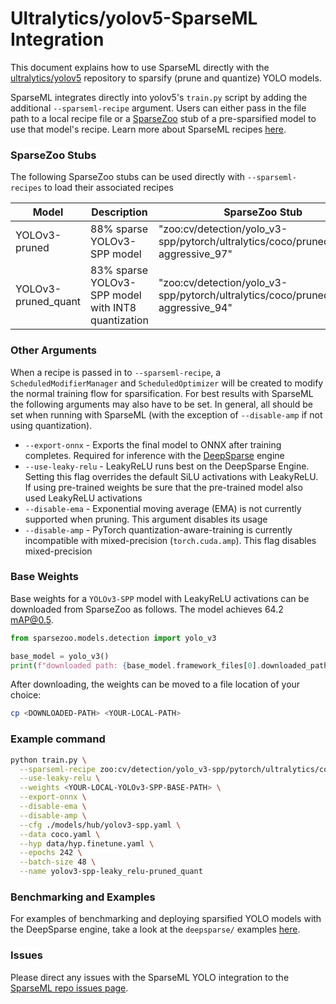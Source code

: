 <!--
Copyright (c) 2021 - present / Neuralmagic, Inc. All Rights Reserved.

Licensed under the Apache License, Version 2.0 (the "License");
you may not use this file except in compliance with the License.
You may obtain a copy of the License at

   http://www.apache.org/licenses/LICENSE-2.0

Unless required by applicable law or agreed to in writing,
software distributed under the License is distributed on an "AS IS" BASIS,
WITHOUT WARRANTIES OR CONDITIONS OF ANY KIND, either express or implied.
See the License for the specific language governing permissions and
limitations under the License.
-->

# Ultralytics/yolov5-SparseML Integration
This document explains how to use SparseML directly with the
[ultralytics/yolov5](https://github.com/ultralytics/yolov5) repository to sparsify
(prune and quantize) YOLO models.

SparseML integrates directly into yolov5's `train.py` script by adding the additional
`--sparseml-recipe` argument.  Users can either pass in the file path to a local recipe
file or a [SparseZoo](https://github.com/neuralmagic/sparsezoo) stub of a pre-sparsified
model to use that model's recipe.  Learn more about SparseML recipes
[here](https://docs.neuralmagic.com/sparseml/source/recipes.html).

### SparseZoo Stubs
The following SparseZoo stubs can be used directly with `--sparseml-recipes` to load
their associated recipes

| Model | Description | SparseZoo Stub |
| ----------- | ----------- | ----------- |
| YOLOv3-pruned | 88% sparse YOLOv3-SPP model | "zoo:cv/detection/yolo_v3-spp/pytorch/ultralytics/coco/pruned-aggressive_97" |
| YOLOv3-pruned_quant | 83% sparse YOLOv3-SPP model with INT8 quantization | "zoo:cv/detection/yolo_v3-spp/pytorch/ultralytics/coco/pruned_quant-aggressive_94" |


### Other Arguments
When a recipe is passed in to `--sparseml-recipe`, a `ScheduledModifierManager`
and `ScheduledOptimizer` will be created to modify the normal training flow for
sparsification. For best results with SparseML the following arguments may also
have to be set.  In general, all should be set when running with SparseML
(with the exception of `--disable-amp` if not using quantization).

* `--export-onnx` - Exports the final model to ONNX after training completes. Required
    for inference with the [DeepSparse](https://github.com/neuralmagic/deepsparse)
    engine
* `--use-leaky-relu` - LeakyReLU runs best on the DeepSparse Engine. Setting this flag
    overrides the default SiLU activations with LeakyReLU. If using pre-trained weights
    be sure that the pre-trained model also used LeakyReLU activations
* `--disable-ema` - Exponential moving average (EMA) is not currently supported when
    pruning. This argument disables its usage
* `--disable-amp` - PyTorch quantization-aware-training is currently incompatible with
    mixed-precision (`torch.cuda.amp`). This flag disables mixed-precision
    

### Base Weights
Base weights for a `YOLOv3-SPP` model with LeakyReLU activations can be downloaded from
SparseZoo as follows.  The model achieves 64.2 mAP@0.5.

```python
from sparsezoo.models.detection import yolo_v3

base_model = yolo_v3()
print(f"downloaded path: {base_model.framework_files[0].downloaded_path()}")
```

After downloading, the weights can be moved to a file location of your choice:
```bash
cp <DOWNLOADED-PATH> <YOUR-LOCAL-PATH>
```

### Example command
```bash
python train.py \
  --sparseml-recipe zoo:cv/detection/yolo_v3-spp/pytorch/ultralytics/coco/pruned_quant-aggressive_94 \
  --use-leaky-relu \
  --weights <YOUR-LOCAL-YOLOv3-SPP-BASE-PATH> \
  --export-onnx \
  --disable-ema \
  --disable-amp \
  --cfg ./models/hub/yolov3-spp.yaml \
  --data coco.yaml \
  --hyp data/hyp.finetune.yaml \
  --epochs 242 \
  --batch-size 48 \
  --name yolov3-spp-leaky_relu-pruned_quant
```

### Benchmarking and Examples
For examples of benchmarking and deploying sparsified YOLO models with the DeepSparse
engine, take a look at the `deepsparse/` examples
[here](https://github.com/neuralmagic/sparseml/tree/main/integrations/ultralytics).

### Issues
Please direct any issues with the SparseML YOLO integration to the [SparseML repo issues
page](https://github.com/neuralmagic/sparseml/issues).
